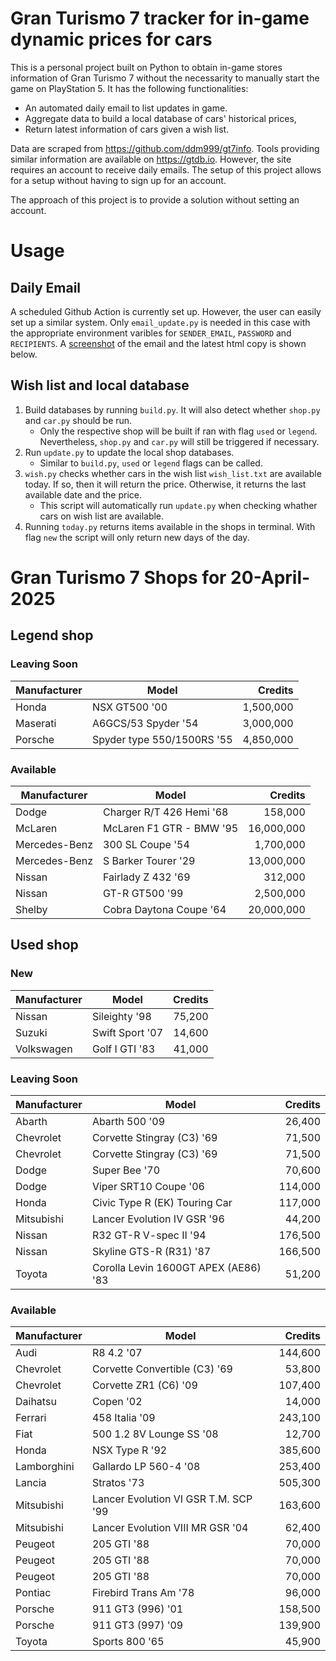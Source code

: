 # Gran Turismo 7 tracker for in-game dynamic prices for cars

This is a personal project built on Python to obtain in-game stores information of Gran Turismo 7 without the necessarity to manually start the game on PlayStation 5. It has the following functionalities:

- An automated daily email to list updates in game.
- Aggregate data to build a local database of cars' historical prices,
- Return latest information of cars given a wish list.

Data are scraped from https://github.com/ddm999/gt7info. Tools providing similar information are available on https://gtdb.io. However, the site requires an account to receive daily emails. The setup of this project allows for a setup without having to sign up for an account.

The approach of this project is to provide a solution without setting an account.

# Usage

## Daily Email

A scheduled Github Action is currently set up. However, the user can easily set up a similar system. Only `email_update.py` is needed in this case with the appropriate environment varibles for `SENDER_EMAIL`, `PASSWORD` and `RECIPIENTS`. A [screenshot](https://raw.githubusercontent.com/marcohoucheng/Gran-Turismo-7-Price-Tracker/main/data/email_screenshot.png) of the email and the latest html copy is shown below.

## Wish list and local database

1. Build databases by running `build.py`. It will also detect whether `shop.py` and `car.py` should be run.
    - Only the respective shop will be built if ran with flag `used` or `legend`. Nevertheless, `shop.py` and `car.py` will still be triggered if necessary.
2. Run `update.py` to update the local shop databases.
    - Similar to `build.py`, `used` or `legend` flags can be called.
3. `wish.py` checks whether cars in the wish list `wish_list.txt` are available today. If so, then it will return the price. Otherwise, it returns the last available date and the price.
    - This script will automatically run `update.py` when checking whather cars on wish list are available.
4. Running `today.py` returns items available in the shops in terminal. With flag `new` the script will only return new days of the day.


# Gran Turismo 7 Shops for 20-April-2025



## Legend shop

### Leaving Soon
 | Manufacturer | Model | Credits |
 | --- | --- | --: |
|Honda|NSX GT500 '00|1,500,000|
|Maserati|A6GCS/53 Spyder '54|3,000,000|
|Porsche|Spyder type 550/1500RS '55|4,850,000|

### Available
 | Manufacturer | Model | Credits |
 | --- | --- | --: |
|Dodge|Charger R/T 426 Hemi '68|158,000|
|McLaren|McLaren F1 GTR - BMW '95|16,000,000|
|Mercedes-Benz|300 SL Coupe '54|1,700,000|
|Mercedes-Benz|S Barker Tourer '29|13,000,000|
|Nissan|Fairlady Z 432 '69|312,000|
|Nissan|GT-R GT500 '99|2,500,000|
|Shelby|Cobra Daytona Coupe '64|20,000,000|


## Used shop

### New
 | Manufacturer | Model | Credits |
 | --- | --- | --: |
|Nissan|Sileighty '98|75,200|
|Suzuki|Swift Sport '07|14,600|
|Volkswagen|Golf I GTI '83|41,000|

### Leaving Soon
 | Manufacturer | Model | Credits |
 | --- | --- | --: |
|Abarth|Abarth 500 '09|26,400|
|Chevrolet|Corvette Stingray (C3) '69|71,500|
|Chevrolet|Corvette Stingray (C3) '69|71,500|
|Dodge|Super Bee '70|70,600|
|Dodge|Viper SRT10 Coupe '06|114,000|
|Honda|Civic Type R (EK) Touring Car|117,000|
|Mitsubishi|Lancer Evolution IV GSR '96|44,200|
|Nissan|R32 GT-R V-spec II '94|176,500|
|Nissan|Skyline GTS-R (R31) '87|166,500|
|Toyota|Corolla Levin 1600GT APEX (AE86) '83|51,200|

### Available
 | Manufacturer | Model | Credits |
 | --- | --- | --: |
|Audi|R8 4.2 '07|144,600|
|Chevrolet|Corvette Convertible (C3) '69|53,800|
|Chevrolet|Corvette ZR1 (C6) '09|107,400|
|Daihatsu|Copen '02|14,000|
|Ferrari|458 Italia '09|243,100|
|Fiat|500 1.2 8V Lounge SS '08|12,700|
|Honda|NSX Type R '92|385,600|
|Lamborghini|Gallardo LP 560-4 '08|253,400|
|Lancia|Stratos '73|505,300|
|Mitsubishi|Lancer Evolution VI GSR T.M. SCP '99|163,600|
|Mitsubishi|Lancer Evolution VIII MR GSR '04|62,400|
|Peugeot|205 GTI '88|70,000|
|Peugeot|205 GTI '88|70,000|
|Peugeot|205 GTI '88|70,000|
|Pontiac|Firebird Trans Am '78|96,000|
|Porsche|911 GT3 (996) '01|158,500|
|Porsche|911 GT3 (997) '09|139,900|
|Toyota|Sports 800 '65|45,900|
